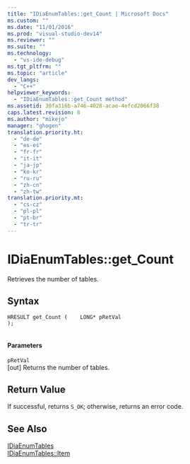 ```yaml
---
title: "IDiaEnumTables::get_Count | Microsoft Docs"
ms.custom: ""
ms.date: "11/01/2016"
ms.prod: "visual-studio-dev14"
ms.reviewer: ""
ms.suite: ""
ms.technology: 
  - "vs-ide-debug"
ms.tgt_pltfrm: ""
ms.topic: "article"
dev_langs: 
  - "C++"
helpviewer_keywords: 
  - "IDiaEnumTables::get_Count method"
ms.assetid: 30fa316b-a746-4028-acae-4efcd2066f38
caps.latest.revision: 8
ms.author: "mikejo"
manager: "ghogen"
translation.priority.ht: 
  - "de-de"
  - "es-es"
  - "fr-fr"
  - "it-it"
  - "ja-jp"
  - "ko-kr"
  - "ru-ru"
  - "zh-cn"
  - "zh-tw"
translation.priority.mt: 
  - "cs-cz"
  - "pl-pl"
  - "pt-br"
  - "tr-tr"
---
```

# IDiaEnumTables::get_Count
Retrieves the number of tables.  
  
## Syntax  
  
```cpp#  
HRESULT get_Count (    LONG* pRetVal  
);  
  
```  
  
#### Parameters  
 `pRetVal`  
 [out] Returns the number of tables.  
  
## Return Value  
 If successful, returns `S_OK`; otherwise, returns an error code.  
  
## See Also  
 [IDiaEnumTables](../../debugger/debug-interface-access/idiaenumtables.md)   
 [IDiaEnumTables::Item](../../debugger/debug-interface-access/idiaenumtables-item.md)